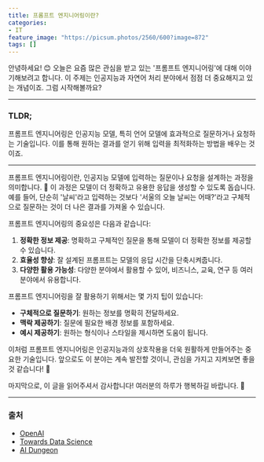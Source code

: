 ```yaml
---
title: 프롬프트 엔지니어링이란?
categories: 
- IT
feature_image: "https://picsum.photos/2560/600?image=872"
tags: []
---
```


안녕하세요! 😊 오늘은 요즘 많은 관심을 받고 있는 '프롬프트 엔지니어링'에 대해 이야기해보려고 합니다. 이 주제는 인공지능과 자연어 처리 분야에서 점점 더 중요해지고 있는 개념이죠. 그럼 시작해볼까요?

---

### TLDR;
프롬프트 엔지니어링은 인공지능 모델, 특히 언어 모델에 효과적으로 질문하거나 요청하는 기술입니다. 이를 통해 원하는 결과를 얻기 위해 입력을 최적화하는 방법을 배우는 것이죠. 

---

프롬프트 엔지니어링이란, 인공지능 모델에 입력하는 질문이나 요청을 설계하는 과정을 의미합니다. 🤖 이 과정은 모델이 더 정확하고 유용한 응답을 생성할 수 있도록 돕습니다. 예를 들어, 단순히 '날씨'라고 입력하는 것보다 '서울의 오늘 날씨는 어때?'라고 구체적으로 질문하는 것이 더 나은 결과를 가져올 수 있습니다.

프롬프트 엔지니어링의 중요성은 다음과 같습니다:

1. **정확한 정보 제공**: 명확하고 구체적인 질문을 통해 모델이 더 정확한 정보를 제공할 수 있습니다.
2. **효율성 향상**: 잘 설계된 프롬프트는 모델의 응답 시간을 단축시켜줍니다.
3. **다양한 활용 가능성**: 다양한 분야에서 활용할 수 있어, 비즈니스, 교육, 연구 등 여러 분야에서 유용합니다.

프롬프트 엔지니어링을 잘 활용하기 위해서는 몇 가지 팁이 있습니다:
- **구체적으로 질문하기**: 원하는 정보를 명확히 전달하세요.
- **맥락 제공하기**: 질문에 필요한 배경 정보를 포함하세요.
- **예시 제공하기**: 원하는 형식이나 스타일을 제시하면 도움이 됩니다.

이처럼 프롬프트 엔지니어링은 인공지능과의 상호작용을 더욱 원활하게 만들어주는 중요한 기술입니다. 앞으로도 이 분야는 계속 발전할 것이니, 관심을 가지고 지켜보면 좋을 것 같습니다! 🌟

마지막으로, 이 글을 읽어주셔서 감사합니다! 여러분의 하루가 행복하길 바랍니다. 💖

---

### 출처
- [OpenAI](https://openai.com)
- [Towards Data Science](https://towardsdatascience.com)
- [AI Dungeon](https://play.aidungeon.io)
